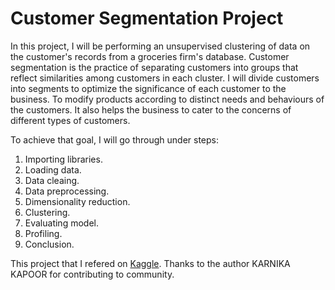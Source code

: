 # Customer Segmentation Project

In this project, I will be performing an unsupervised clustering of data on the customer's records from a groceries firm's database. Customer segmentation is the practice of separating customers into groups that reflect similarities among customers in each cluster. I will divide customers into segments to optimize the significance of each customer to the business. To modify products according to distinct needs and behaviours of the customers. It also helps the business to cater to the concerns of different types of customers.

To achieve that goal, I will go through under steps:
1. Importing libraries.
2. Loading data.
3. Data cleaing.
4. Data preprocessing.
5. Dimensionality reduction.
6. Clustering.
7. Evaluating model.
8. Profiling.
9. Conclusion.

This project that I refered on [Kaggle](https://www.kaggle.com/code/karnikakapoor/customer-segmentation-clustering/notebook). Thanks to the author KARNIKA KAPOOR for contributing to community.
